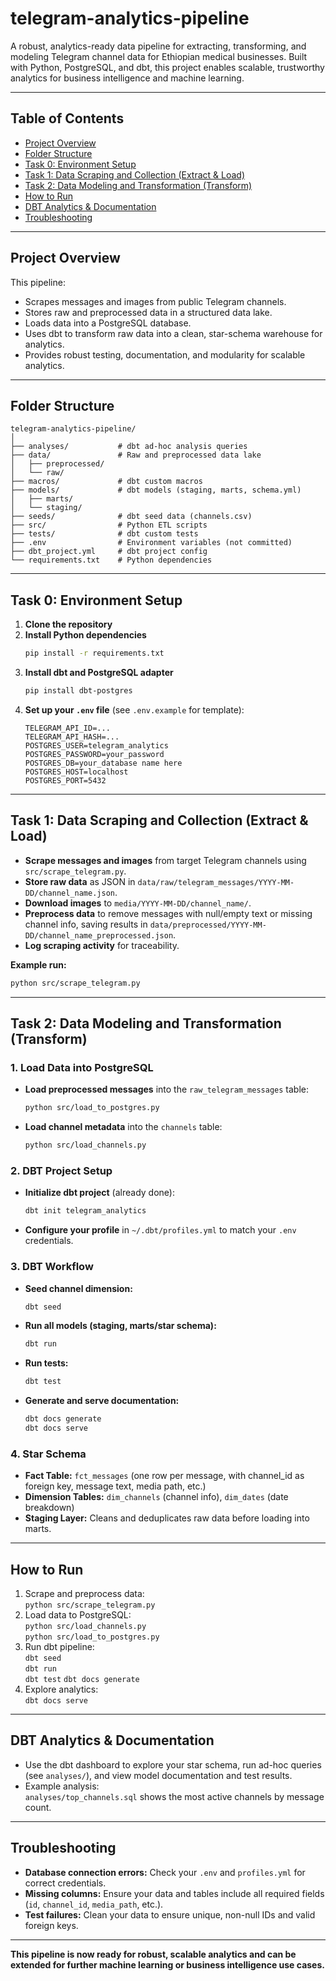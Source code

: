 # telegram-analytics-pipeline

A robust, analytics-ready data pipeline for extracting, transforming, and modeling Telegram channel data for Ethiopian medical businesses. Built with Python, PostgreSQL, and dbt, this project enables scalable, trustworthy analytics for business intelligence and machine learning.

---

## Table of Contents

- [Project Overview](#project-overview)
- [Folder Structure](#folder-structure)
- [Task 0: Environment Setup](#task-0-environment-setup)
- [Task 1: Data Scraping and Collection (Extract & Load)](#task-1-data-scraping-and-collection-extract--load)
- [Task 2: Data Modeling and Transformation (Transform)](#task-2-data-modeling-and-transformation-transform)
- [How to Run](#how-to-run)
- [DBT Analytics & Documentation](#dbt-analytics--documentation)
- [Troubleshooting](#troubleshooting)

---

## Project Overview

This pipeline:
- Scrapes messages and images from public Telegram channels.
- Stores raw and preprocessed data in a structured data lake.
- Loads data into a PostgreSQL database.
- Uses dbt to transform raw data into a clean, star-schema warehouse for analytics.
- Provides robust testing, documentation, and modularity for scalable analytics.

---

## Folder Structure

```
telegram-analytics-pipeline/
│
├── analyses/           # dbt ad-hoc analysis queries
├── data/               # Raw and preprocessed data lake
│   ├── preprocessed/
│   └── raw/
├── macros/             # dbt custom macros
├── models/             # dbt models (staging, marts, schema.yml)
│   ├── marts/
│   └── staging/
├── seeds/              # dbt seed data (channels.csv)
├── src/                # Python ETL scripts
├── tests/              # dbt custom tests
├── .env                # Environment variables (not committed)
├── dbt_project.yml     # dbt project config
└── requirements.txt    # Python dependencies
```

---

## Task 0: Environment Setup

1. **Clone the repository**
2. **Install Python dependencies**
   ```bash
   pip install -r requirements.txt
   ```
3. **Install dbt and PostgreSQL adapter**
   ```bash
   pip install dbt-postgres
   ```
4. **Set up your `.env` file** (see `.env.example` for template):
   ```
   TELEGRAM_API_ID=...
   TELEGRAM_API_HASH=...
   POSTGRES_USER=telegram_analytics
   POSTGRES_PASSWORD=your_password
   POSTGRES_DB=your_database name here
   POSTGRES_HOST=localhost
   POSTGRES_PORT=5432
   ```

---

## Task 1: Data Scraping and Collection (Extract & Load)

- **Scrape messages and images** from target Telegram channels using `src/scrape_telegram.py`.
- **Store raw data** as JSON in `data/raw/telegram_messages/YYYY-MM-DD/channel_name.json`.
- **Download images** to `media/YYYY-MM-DD/channel_name/`.
- **Preprocess data** to remove messages with null/empty text or missing channel info, saving results in `data/preprocessed/YYYY-MM-DD/channel_name_preprocessed.json`.
- **Log scraping activity** for traceability.

**Example run:**
```bash
python src/scrape_telegram.py
```

---

## Task 2: Data Modeling and Transformation (Transform)

### 1. **Load Data into PostgreSQL**

- **Load preprocessed messages** into the `raw_telegram_messages` table:
  ```bash
  python src/load_to_postgres.py
  ```
- **Load channel metadata** into the `channels` table:
  ```bash
  python src/load_channels.py
  ```

### 2. **DBT Project Setup**

- **Initialize dbt project** (already done):
  ```bash
  dbt init telegram_analytics
  ```
- **Configure your profile** in `~/.dbt/profiles.yml` to match your `.env` credentials.

### 3. **DBT Workflow**

- **Seed channel dimension:**
  ```bash
  dbt seed
  ```
- **Run all models (staging, marts/star schema):**
  ```bash
  dbt run
  ```
- **Run tests:**
  ```bash
  dbt test
  ```
- **Generate and serve documentation:**
  ```bash
  dbt docs generate
  dbt docs serve
  ```

### 4. **Star Schema**

- **Fact Table:** `fct_messages` (one row per message, with channel_id as foreign key, message text, media path, etc.)
- **Dimension Tables:** `dim_channels` (channel info), `dim_dates` (date breakdown)
- **Staging Layer:** Cleans and deduplicates raw data before loading into marts.

---

## How to Run

1. Scrape and preprocess data:  
   `python src/scrape_telegram.py`
2. Load data to PostgreSQL:  
   `python src/load_channels.py`  
   `python src/load_to_postgres.py`
3. Run dbt pipeline:  
   `dbt seed`  
   `dbt run`  
   `dbt test`
   `dbt docs generate`
4. Explore analytics:  
   `dbt docs serve`

---

## DBT Analytics & Documentation

- Use the dbt dashboard to explore your star schema, run ad-hoc queries (see `analyses/`), and view model documentation and test results.
- Example analysis:  
  `analyses/top_channels.sql` shows the most active channels by message count.

---

## Troubleshooting

- **Database connection errors:** Check your `.env` and `profiles.yml` for correct credentials.
- **Missing columns:** Ensure your data and tables include all required fields (`id`, `channel_id`, `media_path`, etc.).
- **Test failures:** Clean your data to ensure unique, non-null IDs and valid foreign keys.

---

**This pipeline is now ready for robust, scalable analytics and can be extended for further machine learning or business intelligence use cases.**